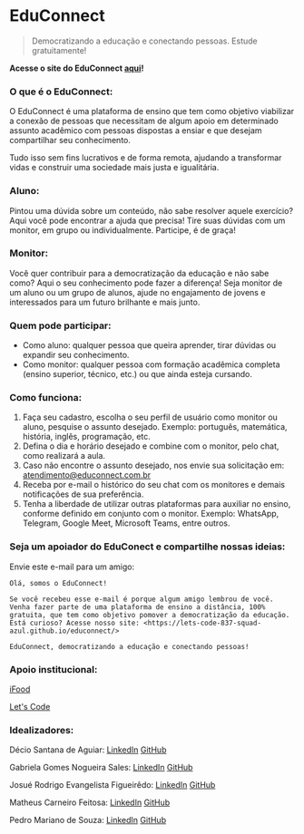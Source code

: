 # EduConnect

> Democratizando a educação e conectando pessoas. Estude gratuitamente!

**Acesse o site do EduConnect [aqui](https://lets-code-837-squad-azul.github.io/educonnect/)!**

### O que é o EduConnect:
O EduConnect é uma plataforma de ensino que tem como objetivo viabilizar a conexão de pessoas que necessitam de algum apoio em determinado assunto acadêmico com pessoas dispostas a ensiar e que desejam compartilhar seu conhecimento.

Tudo isso sem fins lucrativos e de forma remota, ajudando a transformar vidas e construir uma sociedade mais justa e igualitária.
### Aluno: 
Pintou uma dúvida sobre um conteúdo, não sabe resolver aquele exercício? Aqui você pode encontrar a ajuda que precisa! Tire suas dúvidas com um monitor, em grupo ou individualmente. Participe, é de graça!

### Monitor:
Você quer contribuir para a democratização da educação e não sabe como? Aqui o seu conhecimento pode fazer a diferença! Seja monitor de um aluno ou um grupo de alunos, ajude no engajamento de jovens e interessados para um futuro brilhante e mais junto.

### Quem pode participar: 
- Como aluno: qualquer pessoa que queira aprender, tirar dúvidas ou expandir seu conhecimento.
- Como monitor: qualquer pessoa com formação acadêmica completa (ensino superior, técnico, etc.) ou que ainda esteja cursando.

### Como funciona:
1. Faça seu cadastro, escolha o seu perfil de usuário como monitor ou aluno, pesquise o assunto desejado. Exemplo: português, matemática, história, inglês, programação, etc.
2. Defina o dia e horário desejado e combine com o monitor, pelo chat, como realizará a aula.
3. Caso não encontre o assunto desejado, nos envie sua solicitação em: [atendimento@educonnect.com.br](mailto:atendimento@educonnect.com.br)
4. Receba por e-mail o histórico do seu chat com os monitores e demais notificações de sua preferência.  
5. Tenha a liberdade de utilizar outras plataformas para auxiliar no ensino, conforme definido em conjunto com o monitor. Exemplo: WhatsApp, Telegram, Google Meet, Microsoft Teams, entre outros.

### Seja um apoiador do EduConect e compartilhe nossas ideias:

Envie este e-mail para um amigo:

```
Olá, somos o EduConnect!

Se você recebeu esse e-mail é porque algum amigo lembrou de você.
Venha fazer parte de uma plataforma de ensino a distância, 100% gratuita, que tem como objetivo pomover a democratização da educação.
Está curioso? Acesse nosso site: <https://lets-code-837-squad-azul.github.io/educonnect/>

EduConnect, democratizando a educação e conectando pessoas!
```

### Apoio institucional:

[iFood](https://www.ifood.com.br)

[Let's Code](https://letscode.com.br)

### Idealizadores:

Décio Santana de Aguiar: [LinkedIn](https://www.linkedin.com/in/decioaguiar/) [GitHub](https://github.com/Decioagu)

Gabriela Gomes Nogueira Sales: [LinkedIn](https://www.linkedin.com/in/gabriela-gomes-nogueira-sales-196876220/) [GitHub](https://github.com/gabriela-gnsales)

Josué Rodrigo Evangelista Figueirêdo: [LinkedIn](https://www.linkedin.com/in/josue-figueiredo/) [GitHub](https://github.com/Josuerodrigojr)

Matheus Carneiro Feitosa: [LinkedIn](https://www.linkedin.com/in/m-carneir0/) [GitHub](https://github.com/mcarneir0)

Pedro Mariano de Souza: [LinkedIn](https://www.linkedin.com/in/pedro-mariano-de-souza-968932148/) [GitHub](https://github.com/pedro-workspace)